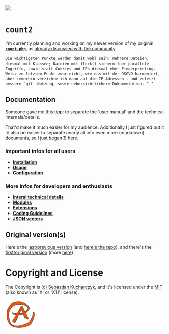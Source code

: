 <img src="https://kekse.biz/github.php?draw&override=github:count2">

# **`count2`**
I'm currently planning and working on my newer version of my original [**`count.php`**](https://github.com/kekse1/count.php/),
as [already discussed with the community](https://www.php.de/forum/stellenangebote-und-projektausschreibungen/projekthilfe/1613771-%60count-php%60).

```
Die wichtigsten Punkte werden damit wohl sein: mehrere Dateien,
diesmal mit Klassen; Dateien mit flock() sichern fuer parallele
Zugriffe, sowie statt Cookies und IPs diesmal eher Fingerprinting.
Weisz zu letztem Punkt zwar nicht, wie das mit der DSGVO harmoniert,
aber immerhin verzichte ich dann auf die IP-Adressen.. und zuletzt
bessere `git`-Nutzung, sowie uebersichtlichere Dokumentation. ^_^
```

## Documentation
Someone gave me this tipp: to separate the 'user manual' and the technical internals/details.

That'd make it much easier for my audience. Additionally I just figured out it 'd also be easier
to separate nearly all into even more (markdown) documents, so I just began(!) here.

### Important infos for all users
* [**Installation**](docs/installation.md)
* [**Usage**](docs/usage.md)
* [**Configuration**](docs/configuration.md)

### More infos for developers and enthusiasts
* [**Interal technical details**](docs/internals.md)
* [**Modules**](docs/modules.md)
* [**Extensions**](docs/extensions.md)
* [**Coding Guidelines**](docs/guidelines.md)
* [**JSON vectors**](docs/json.md)

## Original version(s)
Here's the [last/previous version](original.php/count.php) (and [here's the repo](https://github.com/kekse1/count.php/)),
and there's the [first/original version](original.php/original.php) (more [here](https://github.com/kekse1/count.php/#the-original-version)).

# Copyright and License
The Copyright is [(c) Sebastian Kucharczyk](COPYRIGHT.txt),
and it's licensed under the [MIT](LICENSE.txt) (also known as 'X' or 'X11' license).

![kekse.biz](favicon.png)

